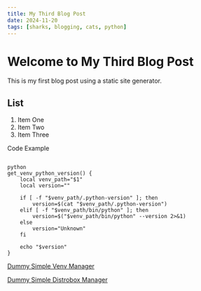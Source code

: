 ```yaml
---
title: My Third Blog Post
date: 2024-11-20
tags: [sharks, blogging, cats, python]
---
```


# Welcome to My Third Blog Post

This is my first blog post using a static site generator.

<!-- ![Dog Image](resources/image.JPG) -->
<!-- Image Credits: LuKaS Cuba -->
<!-- images don't yet fit to the page but this is how to add them -->

## List
1. Item One
2. Item Two
3. Item Three

Code Example
<pre><code>
python
get_venv_python_version() {
    local venv_path="$1"
    local version=""
    
    if [ -f "$venv_path/.python-version" ]; then
        version=$(cat "$venv_path/.python-version")
    elif [ -f "$venv_path/bin/python" ]; then
        version=$("$venv_path/bin/python" --version 2>&1)
    else
        version="Unknown"
    fi
    
    echo "$version"
}
</code></pre>

[Dummy-Simple-Distrobox-Manager]: https://github.com/VilktorK/DummySimpleDistroboxManager

[Dummy Simple Venv Manager](https://github.com/VilktorK/DummySimpleVenvManager)

[Dummy Simple Distrobox Manager][Dummy-Simple-Distrobox-Manager]

